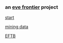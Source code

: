 ### an [eve frontier](https://evefrontier.com/) project

[start](https://github.com/gwt-git/mine.yachts/blob/main/mine-yachts.csv)

[mining data](https://github.com/gwt-git/mine.yachts/blob/main/mining.csv)

[EFTB](https://eftb.shish.io/)
